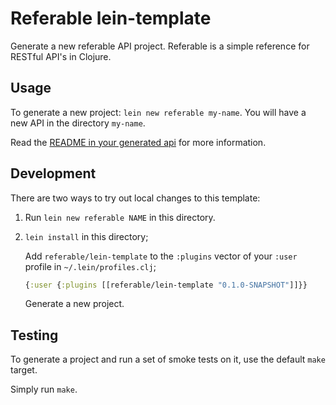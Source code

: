 # Referable lein-template

Generate a new referable API project. Referable is a simple reference for RESTful API's in Clojure.

## Usage

To generate a new project: `lein new referable my-name`. You will have a new API in the directory `my-name`.

Read the [README in your generated api](./src/leiningen/new/referable/README.md) for more information.


## Development

There are two ways to try out local changes to this template:

1. Run `lein new referable NAME` in this directory.

2. `lein install` in this directory;

   Add `referable/lein-template` to the `:plugins` vector of your `:user` profile in `~/.lein/profiles.clj`;
   ```clojure
   {:user {:plugins [[referable/lein-template "0.1.0-SNAPSHOT"]]}}
   ```

   Generate a new project.


## Testing

To generate a project and run a set of smoke tests on it, use the default `make` target.

Simply run `make`.

